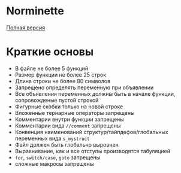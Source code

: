 # Norminette
[Полная версия](https://github.com/liftchampion/Norminette/blob/master/norme.en.pdf)
# Краткие основы

+ В файле не более 5 функций  
+ Размер функции не более 25 строк  
+ Длина строки не более 80 символов  
+ Запрещено определять переменную при объявлении  
+ Все объявления переменных должны быть в начале функции, сопровожденые пустой строкой  
+ Фигурные скобки только на новой строке  
+ Вложенные тернарные операторы запрещены  
+ Комментарии внутри функции запрещены  
+ Комментарии вида `//comment`  запрещены  
+ Конвенция наименований структур/тайпдефов/глобальных переменных вида `s_mystruct`  
+ Файл должен быть глобально выровнен  
+ Выравнивание, как и все отступы производятся табуляцией  
+ `for`, `switch/case`, `goto` запрещены  
+ сложные макросы запрещены
